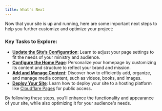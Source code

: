 ```yaml
---
title: What's Next
---
```


Now that your site is up and running, here are some important next steps to help you further customize and optimize your project:

### Key Tasks to Explore:

- **[Update the Site’s Configuration](/build/configurations)**: Learn to adjust your page settings to fit the needs of your ministry and audience.
- **[Configure the Home Page](/build/customize-home)**: Personalize your homepage by customizing its content and structure to reflect your brand and mission.
- **[Add and Manage Content](/content/overview)**: Discover how to efficiently add, organize, and manage media content, such as videos, books, and images.
- **[Deploy Your Site](/run/deploy)**: Learn how to deploy your site to a hosting platform like [Cloudflare Pages](https://developers.cloudflare.com/pages/) for public access.

By following these steps, you'll enhance the functionality and appearance of your site, while also optimizing it for your audience's needs.
